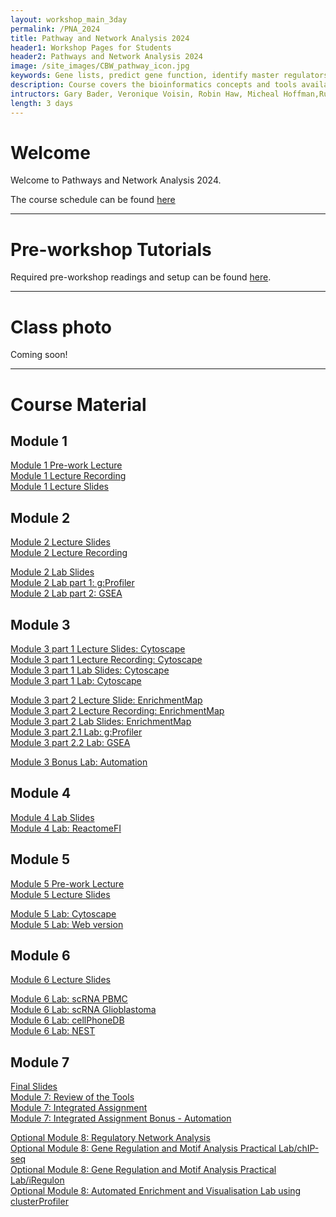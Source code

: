 ```yaml
---
layout: workshop_main_3day
permalink: /PNA_2024
title: Pathway and Network Analysis 2024
header1: Workshop Pages for Students
header2: Pathways and Network Analysis 2024
image: /site_images/CBW_pathway_icon.jpg
keywords: Gene lists, predict gene function, identify master regulators
description: Course covers the bioinformatics concepts and tools available for interpreting a gene list using pathway and network information. 
intructors: Gary Bader, Veronique Voisin, Robin Haw, Micheal Hoffman,Ruth Isserlin
length: 3 days
---
```


# Welcome 

Welcome to Pathways and Network Analysis 2024.  

The course schedule can be found [here](https://bioinformaticsdotca.github.io/PNA_2024_schedule)  

<!-- Meet your faculty [here]()   -->

***

# Pre-workshop Tutorials

Required pre-workshop readings and setup can be found [here](https://forms.gle/jixMYRxdS1CZjRgY6). 

***


# Class photo

Coming soon!

***  

# Course Material

## Module 1

[Module 1 Pre-work Lecture](https://www.youtube.com/watch?v=PtWf-XSzUYc)  
[Module 1 Lecture Recording](https://youtu.be/GLm_RWU4Ap4)  
[Module 1 Lecture Slides](https://drive.google.com/file/d/1RtgUfzJq7C8CLO3CHmBXe0k4KdnV3fhb/view?usp=drive_link)  

## Module 2

[Module 2 Lecture Slides](https://drive.google.com/file/d/1vcYcX1Yf1sBxXyv3uFmSfzVaP8kTimiE/view?usp=drive_link)  
[Module 2 Lecture Recording](https://youtu.be/DUSbChdsymY)  

[Module 2 Lab Slides](https://drive.google.com/file/d/1pXZVzu2poDKoiZWtyu8ZnJBAQtK31KCa/view?usp=drive_link)  
[Module 2 Lab part 1: g:Profiler](https://baderlab.github.io/CBW_Pathways_2024/gprofiler-lab.html#gprofiler-lab)  
[Module 2 Lab part 2: GSEA](https://baderlab.github.io/CBW_Pathways_2024/gsea-lab.html)  

## Module 3

[Module 3 part 1 Lecture Slides: Cytoscape](https://drive.google.com/file/d/1yphXPw5x-5xoAXTF_0vIgLjKAr8282oM/view?usp=drive_link)  
[Module 3 part 1 Lecture Recording: Cytoscape](https://youtu.be/lYLwu6yOF2o)  
[Module 3 part 1 Lab Slides: Cytoscape](https://drive.google.com/file/d/1UCdKx5Yg5G-xB4Ucv1qV6Q6ygKPY8UhX/view?usp=drive_link)  
[Module 3 part 1 Lab: Cytoscape](https://baderlab.github.io/CBW_Pathways_2024/cytoscape_mod3.html#cytoscape_mod3)  

[Module 3 part 2 Lecture Slide: EnrichmentMap](https://drive.google.com/file/d/19RoDflnINzvWcwFyngMN9Yz8KBDVnCAx/view?usp=drive_link)  
[Module 3 part 2 Lecture Recording: EnrichmentMap](https://youtu.be/cc5AAzLllGw)  
[Module 3 part 2 Lab Slides: EnrichmentMap](https://drive.google.com/file/d/166e3HghXJ0lxzPlM1ne_XCqbLSpK6TW-/view?usp=drive_link)  
[Module 3 part 2.1 Lab: g:Profiler](https://baderlab.github.io/CBW_Pathways_2024/gprofiler_mod3.html#gprofiler_mod3)  
[Module 3 part 2.2 Lab: GSEA](https://baderlab.github.io/CBW_Pathways_2024/gsea_mod3.html)  

[Module 3 Bonus Lab: Automation](https://baderlab.github.io/CBW_Pathways_2024/automation.html)  

## Module 4

<!-- [Module 4 Lecture Slides]()   -->
<!--  -->
[Module 4 Lab Slides](https://drive.google.com/file/d/1ds03pbhXvjKPpV4yyBncsRSolXkT_5tT/view?usp=drive_link)  
[Module 4 Lab: ReactomeFI](https://baderlab.github.io/CBW_Pathways_2024/ReactomeFI.html#ReactomeFI)  

## Module 5

[Module 5 Pre-work Lecture](https://www.youtube.com/watch?v=2KrUq9ad2xc)  
[Module 5 Lecture Slides](https://drive.google.com/file/d/1CR0oSYPfn-lBxpXBVZydb6LWDwcfdpZv/view?usp=drive_link)  

[Module 5 Lab: Cytoscape](https://baderlab.github.io/CBW_Pathways_2024/genemania_cytoscape.html)  
[Module 5 Lab: Web version](https://baderlab.github.io/CBW_Pathways_2024/genemania_web.html)  

## Module 6

[Module 6 Lecture Slides](https://drive.google.com/file/d/1YVWyqf9VAJ5HWhRgirtY0Lz0voQpGYcm/view?usp=drive_link)  

[Module 6 Lab: scRNA PBMC](https://baderlab.github.io/CBW_Pathways_2024/scRNA_PBMC.html)  
[Module 6 Lab: scRNA Glioblastoma](https://baderlab.github.io/CBW_Pathways_2024/scRNA_glioblastoma.html)  
[Module 6 Lab: cellPhoneDB](https://baderlab.github.io/CBW_Pathways_2024/scRNA_cellPhoneDB.html)  
[Module 6 Lab: NEST](https://baderlab.github.io/CBW_Pathways_2024/scRNA_NEST.html)  

## Module 7

[Final Slides](https://drive.google.com/file/d/1niy-yKFIQbi81py9O4gt6_pEMKCDMjBa/view?usp=sharing)  
[Module 7: Review of the Tools](https://baderlab.github.io/CBW_Pathways_2024/module-7-review-of-the-tools.html)  
[Module 7: Integrated Assignment](https://baderlab.github.io/CBW_Pathways_2024/integrated_assignment.html)  
[Module 7: Integrated Assignment Bonus - Automation](https://baderlab.github.io/CBW_Pathways_2024/ass_automation.html)  

[Optional Module 8: Regulatory Network Analysis](https://baderlab.github.io/CBW_Pathways_2024/intro-regulatory-networks.html)  
[Optional Module 8: Gene Regulation and Motif Analysis Practical Lab/chIP-seq](https://baderlab.github.io/CBW_Pathways_2024/regulatory_network_chipseq_lab.html)  
[Optional Module 8: Gene Regulation and Motif Analysis Practical Lab/iRegulon](https://baderlab.github.io/CBW_Pathways_2024/regulatory_network_lab.html)  
[Optional Module 8: Automated Enrichment and Visualisation Lab using clusterProfiler](https://baderlab.github.io/CBW_Pathways_2024/optional-module-8-lab-3-automated-enrichment-and-visualisation-lab-using-clusterprofiler.html)  